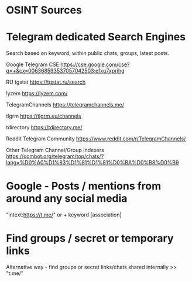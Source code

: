 # OSINT Sources


# Telegram dedicated Search Engines 

Search based on keyword, within public chats, groups, latest posts. 

Google Telegram CSE 
https://cse.google.com/cse?q=+&cx=006368593537057042503:efxu7xprihg 

RU tgstat 
https://tgstat.ru/search 

lyzem
https://lyzem.com/

TelegramChannels 
https://telegramchannels.me/ 

tlgrm
https://tlgrm.eu/channels

tdirectory
https://tdirectory.me/




Reddit Telegram Community 
https://www.reddit.com/r/TelegramChannels/ 

Other Telegram Channel/Group Indexers 
https://combot.org/telegram/top/chats/?lang=%D0%A0%D1%83%D1%81%D1%81%D0%BA%D0%B8%D0%B9 


# Google - Posts / mentions from around any social media 
"intext:https://t.me/" or + keyword [association]


# Find groups / secret or temporary links 
Alternative way - find groups or secret links/chats shared internally >> "t.me/" 
